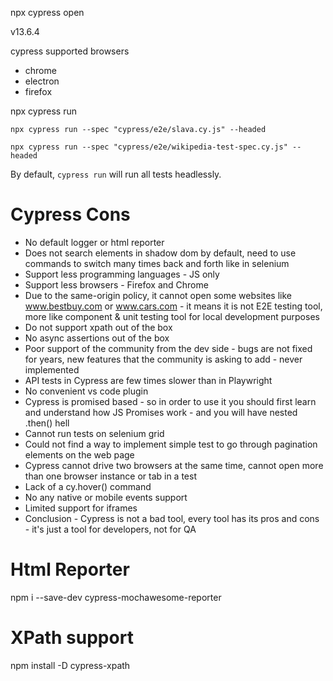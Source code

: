 npx cypress open

v13.6.4

cypress supported browsers
- chrome
- electron
- firefox

npx cypress run

```npx cypress run --spec "cypress/e2e/slava.cy.js" --headed```

```npx cypress run --spec "cypress/e2e/wikipedia-test-spec.cy.js" --headed```

By default, `cypress run` will run all tests headlessly.

# Cypress Cons

- No default logger or html reporter
- Does not search elements in shadow dom by default, need to use commands to switch many times back and forth like in selenium
- Support less programming languages - JS only
- Support less browsers - Firefox and Chrome
- Due to the same-origin policy, it cannot open some websites like www.bestbuy.com or www.cars.com - it means it is not E2E testing tool, more like component & unit testing tool for local development purposes
- Do not support xpath out of the box
- No async assertions out of the box
- Poor support of the community from the dev side - bugs are not fixed for years, new features that the community is asking to add - never implemented
- API tests in Cypress are few times slower than in Playwright
- No convenient vs code plugin
- Cypress is promised based - so in order to use it you should first learn and understand how JS Promises work - and you will have nested .then() hell
- Cannot run tests on selenium grid
- Could not find a way to implement simple test to go through pagination elements on the web page
- Cypress cannot drive two browsers at the same time, cannot open more than one browser instance or tab in a test
- Lack of a cy.hover() command
- No any native or mobile events support
- Limited support for iframes
- Conclusion - Cypress is not a bad tool, every tool has its pros and cons - it's just a tool for developers, not for QA

# Html Reporter

npm i --save-dev cypress-mochawesome-reporter

# XPath support

npm install -D cypress-xpath